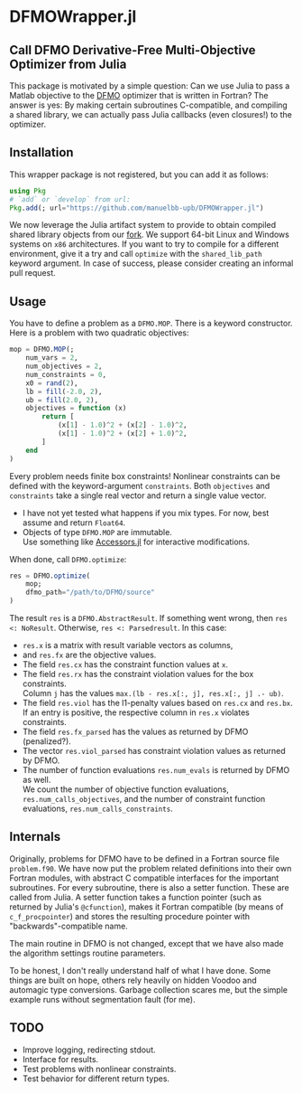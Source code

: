 # DFMOWrapper.jl
## Call DFMO Derivative-Free Multi-Objective Optimizer from Julia

This package is motivated by a simple question:
Can we use Julia to pass a Matlab objective to the 
[DFMO](https://github.com/DerivativeFreeLibrary/DFMO) optimizer 
that is written in Fortran?
The answer is yes: By making certain subroutines C-compatible, and compiling a shared library, we 
can actually pass Julia callbacks (even closures!) to the optimizer.

## Installation

This wrapper package is not registered, but you can add it as follows:
```julia
using Pkg
# `add` or `develop` from url:
Pkg.add(; url="https://github.com/manuelbb-upb/DFMOWrapper.jl")
```

We now leverage the Julia artifact system to provide to obtain compiled shared library objects
from our [fork](https://github.com/manuelbb-upb/DFMO).
We support 64-bit Linux and Windows systems on `x86` architectures.
If you want to try to compile for a different environment, give it a try and call 
`optimize` with the `shared_lib_path` keyword argument. In case of success, please consider 
creating an informal pull request.

## Usage

You have to define a problem as a `DFMO.MOP`.
There is a keyword constructor.
Here is a problem with two quadratic objectives:
```julia
mop = DFMO.MOP(;
    num_vars = 2,
    num_objectives = 2,
    num_constraints = 0,
    x0 = rand(2),
    lb = fill(-2.0, 2),
    ub = fill(2.0, 2),
    objectives = function (x)
        return [
            (x[1] - 1.0)^2 + (x[2] - 1.0)^2,
            (x[1] - 1.0)^2 + (x[2] + 1.0)^2,
        ]
    end
)
```
Every problem needs finite box constraints!
Nonlinear constraints can be defined with the keyword-argument `constraints`.
Both `objectives` and `constraints` take a single real vector and return a single
value vector.

* I have not yet tested what happens if you mix types. For now, best assume and return 
  `Float64`.
* Objects of type `DFMO.MOP` are immutable.  
  Use something like [Accessors.jl](https://github.com/JuliaObjects/Accessors.jl) for 
  interactive modifications.

When done, call `DFMO.optimize`:
```julia
res = DFMO.optimize(
    mop; 
    dfmo_path="/path/to/DFMO/source"
)
```
The result `res` is a `DFMO.AbstractResult`.
If something went wrong, then `res <: NoResult`.
Otherwise, `res <: Parsedresult`.
In this case:
* `res.x` is a matrix with result variable vectors as columns,
* and `res.fx` are the objective values.
* The field `res.cx` has the constraint function values at `x`.
* The field `res.rx` has the constraint violation values for the box constraints.  
  Column `j` has the values `max.(lb - res.x[:, j], res.x[:, j] .- ub)`.
* The field `res.viol` has the l1-penalty values based on `res.cx` and `res.bx`.  
  If an entry is positive, the respective column in `res.x` violates constraints.
* The field `res.fx_parsed` has the values as returned by DFMO (penalized?).
* The vector `res.viol_parsed` has constraint violation values as returned by DFMO.
* The number of function evaluations `res.num_evals` is returned by DFMO as well.  
  We count the number of objective function evaluations, `res.num_calls_objectives`,
  and the number of constraint function evaluations, `res.num_calls_constraints`.

## Internals

Originally, problems for DFMO have to be defined in a Fortran source file `problem.f90`.
We have now put the problem related definitions into their own Fortran modules, with
abstract C compatible interfaces for the important subroutines.
For every subroutine, there is also a setter function.
These are called from Julia.
A setter function takes a function pointer (such as returned by Julia's `@cfunction`),
makes it Fortran compatible (by means of `c_f_procpointer`) and stores the resulting
procedure pointer with "backwards"-compatible name.

The main routine in DFMO is not changed, except that we have also made the algorithm
settings routine parameters.

To be honest, I don't really understand half of what I have done.
Some things are built on hope, others rely heavily on hidden Voodoo and automagic 
type conversions.
Garbage collection scares me, but the simple example runs without segmentation fault (for me).

## TODO

* Improve logging, redirecting stdout.
* Interface for results.
* Test problems with nonlinear constraints.
* Test behavior for different return types.